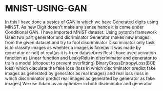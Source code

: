 # MNIST-USING-GAN
In this I have done a basics of GAN in which we have Generated digits using MINST. As new Digit dosen't make any sense hence it is come under Conditional GAN.
I have imported MNIST dataset.
Using pytorch framework
Used two part generator and dicriminator
Generator makes new images from the given dataset and try to fool discriminator
Discriminator only task is to classify images as whehter a images  is fake(as it was made by generator or not) ot real(as it is from dataset)res
Rest I have used acivation function as Linear function and LeakyRelu in discrinimator and generator to train a model (dropout to prevent overfitting)
BinaryCrossEntropyLoss(BCE loss) which claculate the  fake loss (loss in which discriminator predict fake images as generated by generator as real images) and real loss (loss in which discriminator predict real images as generated by generator as fake images)
We use Adam as an optimizer in both disriminator and generator
